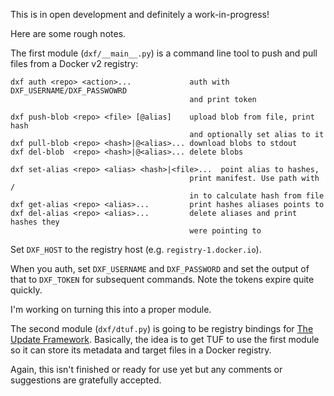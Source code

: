 This is in open development and definitely a work-in-progress!

Here are some rough notes.

The first module (`dxf/__main__.py`) is a command line tool to push and pull
files from a Docker v2 registry:

```
dxf auth <repo> <action>...             auth with DXF_USERNAME/DXF_PASSWOWRD
                                        and print token

dxf push-blob <repo> <file> [@alias]    upload blob from file, print hash
                                        and optionally set alias to it
dxf pull-blob <repo> <hash>|@<alias>... download blobs to stdout
dxf del-blob  <repo> <hash>|@<alias>... delete blobs

dxf set-alias <repo> <alias> <hash>|<file>...  point alias to hashes,
                                        print manifest. Use path with /
                                        in to calculate hash from file 
dxf get-alias <repo> <alias>...         print hashes aliases points to
dxf del-alias <repo> <alias>...         delete aliases and print hashes they
                                        were pointing to
```

Set `DXF_HOST` to the registry host (e.g. `registry-1.docker.io`).

When you auth, set `DXF_USERNAME` and `DXF_PASSWORD` and set the output of that
to `DXF_TOKEN` for subsequent commands. Note the tokens expire quite quickly.

I'm working on turning this into a proper module.

The second module (`dxf/dtuf.py`) is going to be registry bindings for
[The Update Framework](http://theupdateframework.com/). Basically, the idea is
to get TUF to use the first module so it can store its metadata and target files
in a Docker registry.

Again, this isn't finished or ready for use yet but any comments or suggestions
are gratefully accepted.
